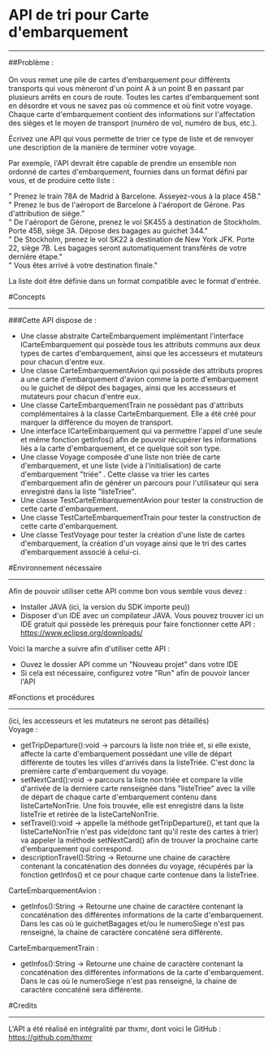 # API de tri pour Carte d'embarquement
***
##Problème :   
\
On vous remet une pile de cartes d'embarquement pour différents transports qui vous mèneront d'un point A à un point B en passant par plusieurs arrêts
 en cours de route. Toutes les cartes d'embarquement sont en désordre et vous ne savez pas où commence et où finit votre voyage. Chaque carte d'embarquement
 contient des informations sur l'affectation des sièges et le moyen de transport (numéro de vol, numéro de bus, etc.).

Écrivez une API qui vous permette de trier ce type de liste et de renvoyer une description de la manière de terminer votre voyage.

Par exemple, l'API devrait être capable de prendre un ensemble non ordonné de cartes d'embarquement, fournies dans un format défini par vous, et de produire
cette liste :

"	Prenez le train 78A de Madrid à Barcelone. Asseyez-vous à la place 45B."  
"	Prenez le bus de l'aéroport de Barcelone à l'aéroport de Gérone. Pas d'attribution de siège."   
"	De l'aéroport de Gérone, prenez le vol SK455 à destination de Stockholm. Porte 45B, siège 3A. Dépose des bagages au guichet 344."   
"	De Stockholm, prenez le vol SK22 à destination de New York JFK. Porte 22, siège 7B. Les bagages seront automatiquement transférés de votre dernière étape."  
"	Vous êtes arrivé à votre destination finale."

La liste doit être définie dans un format compatible avec le format d'entrée.   

#Concepts
***
###Cette API dispose de :

- Une classe abstraite CarteEmbarquement implémentant l'interface ICarteEmbarquement qui possède tous les attributs communs aux deux types de cartes d'embarquement, ainsi que les accesseurs et mutateurs pour chacun d'entre eux.
- Une classe CarteEmbarquementAvion qui possède des attributs propres a une carte d'embarquement d'avion comme la porte d'embarquement ou le guichet de dépot des bagages, ainsi que les accesseurs et mutateurs pour chacun d'entre eux.
- Une classe CarteEmbarquementTrain ne possèdant pas d'attributs complémentaires à la classe CarteEmbarquement. Elle a été créé pour marquer la différence du moyen de transport.
- Une interface ICarteEmbarquement qui va permettre l'appel d'une seule et même fonction getInfos() afin de pouvoir récupérer les informations liés a la carte d'embarquement, et ce quelque soit son type.
- Une classe Voyage composée d'une liste non triée de carte d'embarquement, et une liste (vide à l'initialisation) de carte d'embarquement "triée" . Cette classe va trier les cartes d'embarquement afin de générer un parcours pour l'utilisateur qui sera enregistré dans la liste "listeTriee".
- Une classe TestCarteEmbarquementAvion pour tester la construction de cette carte d'embarquement.
- Une classe TestCarteEmbarquementTrain pour tester la construction de cette carte d'embarquement.
- Une classe TestVoyage pour tester la création d'une liste de cartes d'embarquement, la création d'un voyage ainsi que le tri des cartes d'embarquement associé à celui-ci.

#Environnement nécessaire
***
Afin de pouvoir utiliser cette API comme bon vous semble vous devez :
- Installer JAVA (ici, la version du SDK importe peu))
- Disposer d'un IDE avec un compilateur JAVA. Vous pouvez trouver ici un IDE gratuit qui possède les prérequis pour faire fonctionner cette API : https://www.eclipse.org/downloads/

Voici la marche a suivre afin d'utiliser cette API :
- Ouvez le dossier API comme un "Nouveau projet" dans votre IDE
- Si cela est nécessaire, configurez votre "Run" afin de pouvoir lancer l'API

#Fonctions et procédures 
***
(ici, les accesseurs et les mutateurs ne seront pas détaillés)\
Voyage :
- getTripDeparture():void -> parcours la liste non triée et, si elle existe, affecte la carte d'embarquement possédant une ville de départ différente de toutes les villes d'arrivés dans la listeTriée. C'est donc la première carte d'embarquement du voyage.
- setNextCard():void -> parcours la liste non triée et compare la ville d'arrivée de la derniere carte renseignée dans "listeTriee" avec la ville de départ de chaque carte d'embarquement contenu dans listeCarteNonTrie. Une fois trouvée, elle est enregistré dans la liste listeTrie et retirée de la listeCarteNonTrie.
- setTravel():void -> appelle la méthode getTripDeparture(), et tant que la listeCarteNonTrie n'est pas vide(donc tant qu'il reste des cartes à trier) va appeler la méthode setNextCard() afin de trouver la prochaine carte d'embarquement qui correspond.
- descriptionTravel():String -> Retourne une chaine de caractère contenant la concaténation des données du voyage, récupérés par la fonction getInfos() et ce pour chaque carte contenue dans la listeTriee.

CarteEmbarquementAvion :
- getInfos():String -> Retourne une chaine de caractère contenant la concaténation des différentes informations de la carte d'embarquement. Dans les cas où le guichetBagages et/ou le numeroSiege n'est pas renseigné, la chaine de caractère concaténé sera différente.

CarteEmbarquementTrain :
- getInfos():String -> Retourne une chaine de caractère contenant la concaténation des différentes informations de la carte d'embarquement. Dans le cas où le numeroSiege n'est pas renseigné, la chaine de caractère concaténé sera différente.

#Credits
***
L'API a été réalisé en intégralité par thxmr, dont voici le GitHub : https://github.com/thxmr